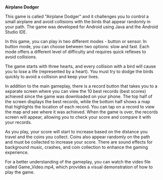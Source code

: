 **Airplane Dodger**

This game is called "Airplane Dodger" and it challenges you to control a small airplane and avoid collisions with the birds that appear randomly in your path. The game was developed for Android using Java and the Android Studio IDE.

In this game, you can play in two different modes - button or sensor. In button mode, you can choose between two options: slow and fast. Each mode offers a different level of difficulty and requires quick reflexes to avoid collisions.

The game starts with three hearts, and every collision with a bird will cause you to lose a life (represented by a heart). You must try to dodge the birds quickly to avoid a collision and keep your lives.

In addition to the main gameplay, there is a record button that takes you to a separate screen where you can view the 10 best records (best scores) achieved since the game was downloaded on your phone. The top half of the screen displays the best records, while the bottom half shows a map that highlights the location of each record. You can tap on a record to view the map and see where it was achieved. When the game is over, the records screen will appear, allowing you to check your score and compare it with your records.

As you play, your score will start to increase based on the distance you travel and the coins you collect. Coins also appear randomly on the path and must be collected to increase your score. There are sound effects for background music, crashes, and coin collection to enhance the gaming experience.

For a better understanding of the gameplay, you can watch the video file called Game_Video.mp4, which provides a visual demonstration of how to play the game.

